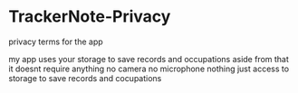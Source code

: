 # TrackerNote-Privacy
privacy terms for the app

my app uses your storage to save records and occupations aside from that it doesnt require anything no camera no microphone nothing just access to storage to save records and cocupations

